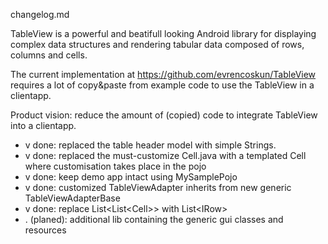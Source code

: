 changelog.md

TableView is a powerful and beatifull looking Android library for displaying complex 
data structures and rendering tabular data composed of rows, columns and cells.

The current implementation at https://github.com/evrencoskun/TableView
requires a lot of copy&paste from example code to use the TableView in a clientapp.

Product vision: reduce the amount of (copied) code to integrate TableView into a clientapp.

* v done: replaced the table header model with simple Strings.
* v done: replaced the must-customize Cell.java with a templated Cell<Pojo> where customisation takes place in the pojo
* v done: keep demo app intact using MySamplePojo
* v done: customized TableViewAdapter inherits from new generic TableViewAdapterBase<Pojo> 
* v done: replace List<List<Cell<Pojo>>> with List<IRow<Pojo>> 
* . (planed): additional lib containing the generic gui classes and resources
